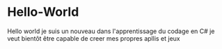 # Hello-World
Hello world je suis un nouveau dans l'apprentissage du codage en C#
je veut bientôt être capable de creer mes propres apllis et jeux 
